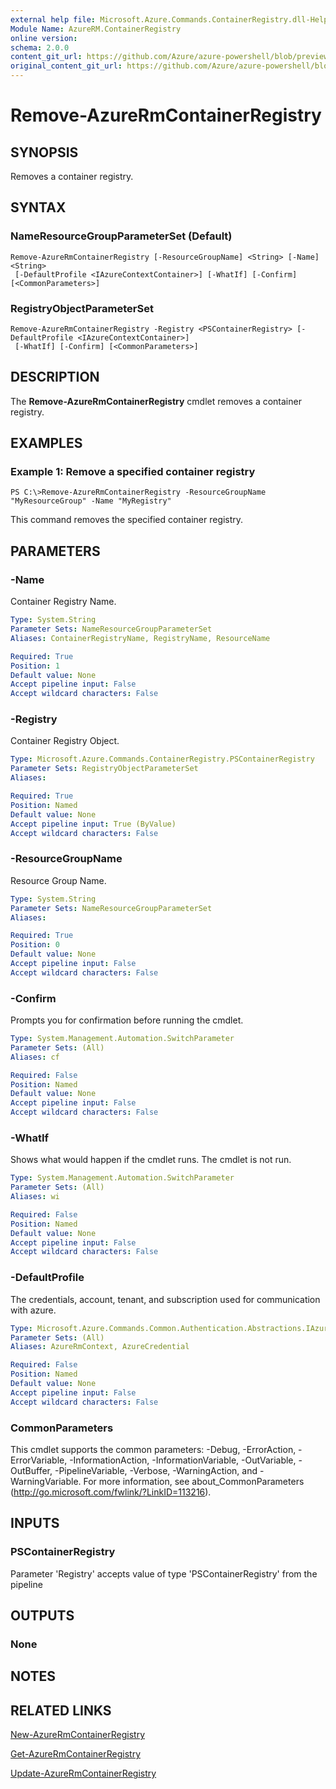 ```yaml
---
external help file: Microsoft.Azure.Commands.ContainerRegistry.dll-Help.xml
Module Name: AzureRM.ContainerRegistry
online version:
schema: 2.0.0
content_git_url: https://github.com/Azure/azure-powershell/blob/preview/src/ResourceManager/ContainerRegistry/Commands.ContainerRegistry/help/Remove-AzureRmContainerRegistry.md
original_content_git_url: https://github.com/Azure/azure-powershell/blob/preview/src/ResourceManager/ContainerRegistry/Commands.ContainerRegistry/help/Remove-AzureRmContainerRegistry.md
---
```


# Remove-AzureRmContainerRegistry

## SYNOPSIS
Removes a container registry.

## SYNTAX

### NameResourceGroupParameterSet (Default)
```
Remove-AzureRmContainerRegistry [-ResourceGroupName] <String> [-Name] <String>
 [-DefaultProfile <IAzureContextContainer>] [-WhatIf] [-Confirm] [<CommonParameters>]
```

### RegistryObjectParameterSet
```
Remove-AzureRmContainerRegistry -Registry <PSContainerRegistry> [-DefaultProfile <IAzureContextContainer>]
 [-WhatIf] [-Confirm] [<CommonParameters>]
```

## DESCRIPTION
The **Remove-AzureRmContainerRegistry** cmdlet removes a container registry.

## EXAMPLES

### Example 1: Remove a specified container registry
```
PS C:\>Remove-AzureRmContainerRegistry -ResourceGroupName "MyResourceGroup" -Name "MyRegistry"
```

This command removes the specified container registry.

## PARAMETERS

### -Name
Container Registry Name.

```yaml
Type: System.String
Parameter Sets: NameResourceGroupParameterSet
Aliases: ContainerRegistryName, RegistryName, ResourceName

Required: True
Position: 1
Default value: None
Accept pipeline input: False
Accept wildcard characters: False
```

### -Registry
Container Registry Object.

```yaml
Type: Microsoft.Azure.Commands.ContainerRegistry.PSContainerRegistry
Parameter Sets: RegistryObjectParameterSet
Aliases: 

Required: True
Position: Named
Default value: None
Accept pipeline input: True (ByValue)
Accept wildcard characters: False
```

### -ResourceGroupName
Resource Group Name.

```yaml
Type: System.String
Parameter Sets: NameResourceGroupParameterSet
Aliases: 

Required: True
Position: 0
Default value: None
Accept pipeline input: False
Accept wildcard characters: False
```

### -Confirm
Prompts you for confirmation before running the cmdlet.

```yaml
Type: System.Management.Automation.SwitchParameter
Parameter Sets: (All)
Aliases: cf

Required: False
Position: Named
Default value: None
Accept pipeline input: False
Accept wildcard characters: False
```

### -WhatIf
Shows what would happen if the cmdlet runs.
The cmdlet is not run.

```yaml
Type: System.Management.Automation.SwitchParameter
Parameter Sets: (All)
Aliases: wi

Required: False
Position: Named
Default value: None
Accept pipeline input: False
Accept wildcard characters: False
```

### -DefaultProfile
The credentials, account, tenant, and subscription used for communication with azure.

```yaml
Type: Microsoft.Azure.Commands.Common.Authentication.Abstractions.IAzureContextContainer
Parameter Sets: (All)
Aliases: AzureRmContext, AzureCredential

Required: False
Position: Named
Default value: None
Accept pipeline input: False
Accept wildcard characters: False
```

### CommonParameters
This cmdlet supports the common parameters: -Debug, -ErrorAction, -ErrorVariable, -InformationAction, -InformationVariable, -OutVariable, -OutBuffer, -PipelineVariable, -Verbose, -WarningAction, and -WarningVariable. For more information, see about_CommonParameters (<http://go.microsoft.com/fwlink/?LinkID=113216>).

## INPUTS

### PSContainerRegistry
Parameter 'Registry' accepts value of type 'PSContainerRegistry' from the pipeline

## OUTPUTS

### None

## NOTES

## RELATED LINKS

[New-AzureRmContainerRegistry](./New-AzureRmContainerRegistry.md)

[Get-AzureRmContainerRegistry](./Get-AzureRmContainerRegistry.md)

[Update-AzureRmContainerRegistry](./Update-AzureRmContainerRegistry.md)

